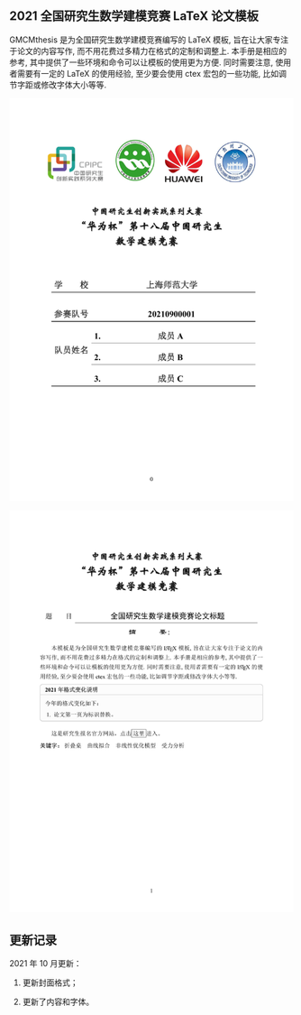 
## 2021 全国研究生数学建模竞赛 LaTeX 论文模板

GMCMthesis 是为全国研究生数学建模竞赛编写的 LaTeX 模板, 旨在让大家专注于论文的内容写作, 而不用花费过多精力在格式的定制和调整上. 本手册是相应的参考, 其中提供了一些环境和命令可以让模板的使用更为方便. 同时需要注意, 使用者需要有一定的 LaTeX 的使用经验, 至少要会使用 ctex 宏包的一些功能, 比如调节字距或修改字体大小等等.

![example_1](example_1.png)

![example_2](example_2.png)

## 更新记录

2021 年 10 月更新：

1. 更新封面格式；

2. 更新了内容和字体。
 
